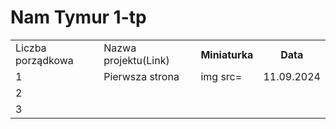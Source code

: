 # Nam Tymur 1-tp
<table>
<tr>
  <td>Liczba porządkowa</td>
  <td>Nazwa projektu(Link)</td>
  <th>Miniaturka</th>
  <th>Data</th>
</tr>
<tr>
  <td>1</td>
  <td>Pierwsza strona</td>
  <td>img src=</td>
  <td>11.09.2024</td>
</tr>
<tr>
  <td>2</td>
  <td></td>
  <td></td>
  <td></td>
</tr>
<tr>
  <td>3</td>
  <td></td>
  <td></td>
  <td></td>
</tr>


<table>

